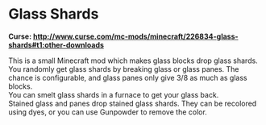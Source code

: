 Glass Shards
=========
**Curse: http://www.curse.com/mc-mods/minecraft/226834-glass-shards#t1:other-downloads**

This is a small Minecraft mod which makes glass blocks drop glass shards. 
You randomly get glass shards by breaking glass or glass panes. The chance is configurable, and glass panes only give 3/8 as much as glass blocks.  
You can smelt glass shards in a furnace to get your glass back.  
Stained glass and panes drop stained glass shards. They can be recolored using dyes, or you can use Gunpowder to remove the color.  
